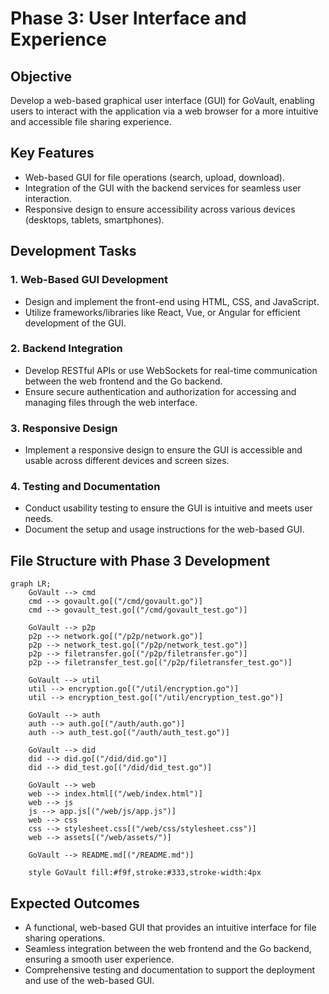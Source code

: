 # Phase 3: User Interface and Experience

## Objective
Develop a web-based graphical user interface (GUI) for GoVault, enabling users to interact with the application via a web browser for a more intuitive and accessible file sharing experience.

## Key Features
- Web-based GUI for file operations (search, upload, download).
- Integration of the GUI with the backend services for seamless user interaction.
- Responsive design to ensure accessibility across various devices (desktops, tablets, smartphones).

## Development Tasks

### 1. Web-Based GUI Development
- Design and implement the front-end using HTML, CSS, and JavaScript.
- Utilize frameworks/libraries like React, Vue, or Angular for efficient development of the GUI.

### 2. Backend Integration
- Develop RESTful APIs or use WebSockets for real-time communication between the web frontend and the Go backend.
- Ensure secure authentication and authorization for accessing and managing files through the web interface.

### 3. Responsive Design
- Implement a responsive design to ensure the GUI is accessible and usable across different devices and screen sizes.

### 4. Testing and Documentation
- Conduct usability testing to ensure the GUI is intuitive and meets user needs.
- Document the setup and usage instructions for the web-based GUI.

## File Structure with Phase 3 Development
```mermaid
graph LR;
    GoVault --> cmd
    cmd --> govault.go[("/cmd/govault.go")]
    cmd --> govault_test.go[("/cmd/govault_test.go")]
    
    GoVault --> p2p
    p2p --> network.go[("/p2p/network.go")]
    p2p --> network_test.go[("/p2p/network_test.go")]
    p2p --> filetransfer.go[("/p2p/filetransfer.go")]
    p2p --> filetransfer_test.go[("/p2p/filetransfer_test.go")]

    GoVault --> util
    util --> encryption.go[("/util/encryption.go")]
    util --> encryption_test.go[("/util/encryption_test.go")]

    GoVault --> auth
    auth --> auth.go[("/auth/auth.go")]
    auth --> auth_test.go[("/auth/auth_test.go")]

    GoVault --> did
    did --> did.go[("/did/did.go")]
    did --> did_test.go[("/did/did_test.go")]

    GoVault --> web
    web --> index.html[("/web/index.html")]
    web --> js
    js --> app.js[("/web/js/app.js")]
    web --> css
    css --> stylesheet.css[("/web/css/stylesheet.css")]
    web --> assets[("/web/assets/")]

    GoVault --> README.md[("/README.md")]

    style GoVault fill:#f9f,stroke:#333,stroke-width:4px
```


## Expected Outcomes
- A functional, web-based GUI that provides an intuitive interface for file sharing operations.
- Seamless integration between the web frontend and the Go backend, ensuring a smooth user experience.
- Comprehensive testing and documentation to support the deployment and use of the web-based GUI.
